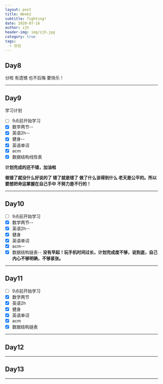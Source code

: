 ```yaml
---
layout: post
title: Week2
subtitle: fighting!
date: 2020-07-16
author: zjh
header-img: img/zjh.jpg
category: true
tags:
  - 日记
---
```


## Day8
分啦 有遗憾 也不后悔 要快乐！
***

## Day9
学习计划
* [ ] 9点前开始学习
* [X] 数学两节--
* [X] 英语2h--
* [X] 健身--
* [X] 英语单词
* [X] acm
* [X] 数据结构线性表

**计划完成的还不错，加油啦**

**做错了就没什么好说的了 错了就是错了 做了什么该得到什么 老天是公平的。所以 要想把命运掌握在自己手中 不努力是不行的！**

***

## Day10
* [ ] 9点前开始学习
* [X] 数学两节--
* [X] 英语2h--
* [X] 健身
* [X] 英语单词
* [X] acm--
* [X] 数据结构链表--
**没有早起！玩手机时间过长，计划完成度不够，说到底，自己内心不够明确，不够紧张。**
***

## Day11
* [ ] 9点前开始学习
* [X] 数学两节
* [X] 英语2h
* [X] 健身
* [X] 英语单词
* [X] acm
* [X] 数据结构链表
***
## Day12
***
## Day13
***
